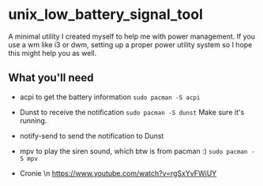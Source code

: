 # unix_low_battery_signal_tool
A minimal utility I created myself to help me with power management. If you use a wm like i3 or dwm, setting up a proper power utility system so I hope this might help you as well.

## What you'll need
* acpi to get the battery information
```sudo pacman -S acpi```
* Dunst to receive the notification
```sudo pacman -S dunst```
Make sure it's running.

* notify-send to send the notification to Dunst
* mpv to play the siren sound, which btw is from pacman :)
``` sudo pacman -S mpv ```
* Cronie \n https://www.youtube.com/watch?v=rgSxYvFWjUY
